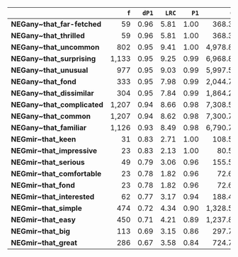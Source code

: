 |                             |   `f` |   `dP1` |   `LRC` |   `P1` |     `G2` |   `f2` |   `exp_f` |   `unexp_f` |   `unexp_r` |   `adj_total` |
|:----------------------------|------:|--------:|--------:|-------:|---------:|-------:|----------:|------------:|------------:|--------------:|
| **NEGany~that_far-fetched** |    59 |    0.96 |    5.81 |   1.00 |   368.31 |     59 |      2.60 |       56.40 |        0.96 |         5,056 |
| **NEGany~that_thrilled**    |    59 |    0.96 |    5.81 |   1.00 |   368.31 |     59 |      2.60 |       56.40 |        0.96 |        24,075 |
| **NEGany~that_uncommon**    |   802 |    0.95 |    9.41 |   1.00 | 4,978.86 |    804 |     35.46 |      766.54 |        0.96 |        11,144 |
| **NEGany~that_surprising**  | 1,133 |    0.95 |    9.25 |   0.99 | 6,968.81 |  1,142 |     50.37 |    1,082.63 |        0.96 |        69,947 |
| **NEGany~that_unusual**     |   977 |    0.95 |    9.03 |   0.99 | 5,997.54 |    986 |     43.49 |      933.51 |        0.96 |        70,551 |
| **NEGany~that_fond**        |   333 |    0.95 |    7.98 |   0.99 | 2,044.76 |    336 |     14.82 |      318.18 |        0.96 |        32,310 |
| **NEGany~that_dissimilar**  |   304 |    0.95 |    7.84 |   0.99 | 1,864.27 |    307 |     13.54 |      290.46 |        0.96 |         4,598 |
| **NEGany~that_complicated** | 1,207 |    0.94 |    8.66 |   0.98 | 7,308.57 |  1,230 |     54.25 |    1,152.75 |        0.96 |       158,342 |
| **NEGany~that_common**      | 1,207 |    0.94 |    8.62 |   0.98 | 7,300.74 |  1,231 |     54.29 |    1,152.71 |        0.96 |       513,728 |
| **NEGany~that_familiar**    | 1,126 |    0.93 |    8.49 |   0.98 | 6,790.73 |  1,151 |     50.76 |    1,075.24 |        0.95 |       155,427 |
| **NEGmir~that_keen**        |    31 |    0.83 |    2.71 |   1.00 |   108.57 |     31 |      5.38 |       25.62 |        0.83 |         1,348 |
| **NEGmir~that_impressive**  |    23 |    0.83 |    2.13 |   1.00 |    80.55 |     23 |      3.99 |       19.01 |        0.83 |         4,971 |
| **NEGmir~that_serious**     |    49 |    0.79 |    3.06 |   0.96 |   155.50 |     51 |      8.85 |       40.15 |        0.82 |         9,072 |
| **NEGmir~that_comfortable** |    23 |    0.78 |    1.82 |   0.96 |    72.62 |     24 |      4.17 |       18.83 |        0.82 |         4,613 |
| **NEGmir~that_fond**        |    23 |    0.78 |    1.82 |   0.96 |    72.62 |     24 |      4.17 |       18.83 |        0.82 |         1,110 |
| **NEGmir~that_interested**  |    62 |    0.77 |    3.17 |   0.94 |   188.49 |     66 |     11.46 |       50.54 |        0.82 |         8,143 |
| **NEGmir~that_simple**      |   474 |    0.72 |    4.34 |   0.90 | 1,328.53 |    529 |     91.83 |      382.17 |        0.81 |        25,344 |
| **NEGmir~that_easy**        |   450 |    0.71 |    4.21 |   0.89 | 1,237.80 |    508 |     88.18 |      361.82 |        0.80 |        18,697 |
| **NEGmir~that_big**         |   113 |    0.69 |    3.15 |   0.86 |   297.78 |    131 |     22.74 |       90.26 |        0.80 |         7,748 |
| **NEGmir~that_great**       |   286 |    0.67 |    3.58 |   0.84 |   724.78 |    340 |     59.02 |      226.98 |        0.79 |         5,513 |